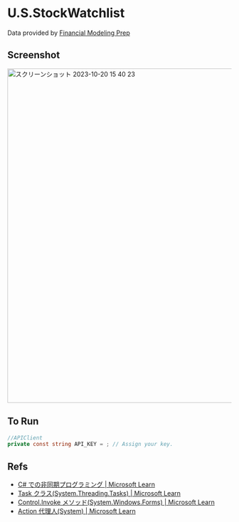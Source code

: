 # U.S.StockWatchlist

Data provided by [Financial Modeling Prep](https://site.financialmodelingprep.com/developer/docs/)

## Screenshot

<img width="752" alt="スクリーンショット 2023-10-20 15 40 23" src="https://github.com/skw398/U.S.StockWatchlist/assets/114917347/ccfd03e6-e58e-4345-bb7c-f861cfc6af04">

## To Run

```C#
//APIClient
private const string API_KEY = ; // Assign your key.
```
## Refs
- [C# での非同期プログラミング | Microsoft Learn](https://learn.microsoft.com/ja-jp/dotnet/csharp/programming-guide/concepts/async/)
- [Task クラス(System.Threading.Tasks) | Microsoft Learn](https://learn.microsoft.com/ja-jp/dotnet/api/system.threading.tasks.task?view=net-6.0)
- [Control.Invoke メソッド(System.Windows.Forms) | Microsoft Learn](https://learn.microsoft.com/ja-jp/dotnet/api/system.windows.forms.control.invoke?view=windowsdesktop-6.0)
- [Action<T> 代理人(System) | Microsoft Learn](https://learn.microsoft.com/ja-jp/dotnet/api/system.action-1?view=net-6.0)
